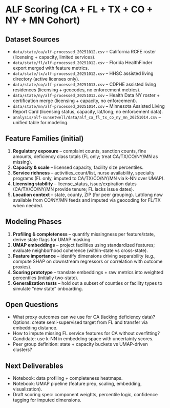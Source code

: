 # ALF Scoring (CA + FL + TX + CO + NY + MN Cohort)

## Dataset Sources
- `data/state/ca/alf-processed_20251012.csv` – California RCFE roster (licensing + capacity, limited services).
- `data/state/fl/alf-processed_20251012.csv` – Florida HealthFinder export merged with feature metrics.
- `data/state/tx/alf-processed_20251012.csv` – HHSC assisted living directory (active licenses only).
- `data/state/co/alf-processed_20251013.csv` – CDPHE assisted living residences (licensing + geocodes, no enforcement metrics).
- `data/state/ny/alf-processed_20251013.csv` – Health Data NY roster + certification merge (licensing + capacity, no enforcement).
- `data/state/mn/alf-processed_20251014.csv` – Minnesota Assisted Living Report Card (licensing status, capacity, lat/long; no enforcement data).
- `analysis/alf-sunsetwell/data/alf_ca_fl_tx_co_ny_mn_20251014.csv` – unified table for modeling.

## Feature Families (initial)
1. **Regulatory exposure** – complaint counts, sanction counts, fine amounts, deficiency class totals (FL only; treat CA/TX/CO/NY/MN as missing).
2. **Capacity & scale** – licensed capacity, facility size percentiles.
3. **Service richness** – activities_count/list, nurse availability, specialty programs (FL only, imputed to CA/TX/CO/NY/MN via k-NN over UMAP).
4. **Licensing stability** – license_status, issue/expiration dates (CA/TX/CO/NY/MN provide tenure; FL lacks issue dates).
5. **Location context** – state, county, ZIP (for peer grouping). Lat/long now available from CO/NY/MN feeds and imputed via geocoding for FL/TX when needed.

## Modeling Phases
1. **Profiling & completeness** – quantify missingness per feature/state, derive state flags for UMAP masking.
2. **UMAP embeddings** – project facilities using standardized features; evaluate neighborhood coherence (within-state vs cross-state).
3. **Feature importance** – identify dimensions driving separability (e.g., compute SHAP on downstream regressors or correlation with outcome proxies).
4. **Scoring prototype** – translate embeddings + raw metrics into weighted percentiles (initially two-state).
5. **Generalization tests** – hold out a subset of counties or facility types to simulate “new state” onboarding.

## Open Questions
- What proxy outcomes can we use for CA (lacking deficiency data)? Options: create semi-supervised target from FL and transfer via embedding distance.
- How to impute missing FL service features for CA without overfitting? Candidate: use k-NN in embedding space with uncertainty scores.
- Peer group definition: state + capacity buckets vs UMAP-driven clusters?

## Next Deliverables
- Notebook: data profiling + completeness heatmaps.
- Notebook: UMAP pipeline (feature prep, scaling, embedding, visualization).
- Draft scoring spec: component weights, percentile logic, confidence tagging for imputed dimensions.
